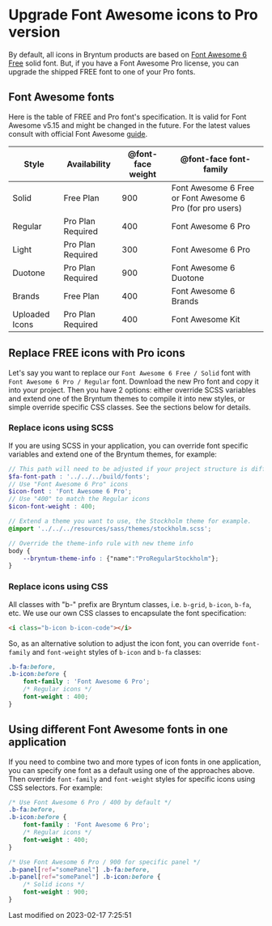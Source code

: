 # Upgrade Font Awesome icons to Pro version

By default, all icons in Bryntum products are based on [Font Awesome 6 Free](https://fontawesome.com/icons?d=gallery&m=free) solid font.
But, if you have a Font Awesome Pro license, you can upgrade the shipped FREE font to one of your Pro fonts.

## Font Awesome fonts

Here is the table of FREE and Pro font's specification. It is valid for Font Awesome v5.15 and might be changed in the future.
For the latest values consult with official Font Awesome [guide](https://fontawesome.com/v5.15/how-to-use/on-the-web/advanced/css-pseudo-elements).

| Style          | Availability      | @font-face weight | @font-face font-family                                    |
|----------------|-------------------|-------------------|-----------------------------------------------------------|
| Solid          | Free Plan         | 900               | Font Awesome 6 Free or Font Awesome 6 Pro (for pro users) |
| Regular        | Pro Plan Required | 400               | Font Awesome 6 Pro                                        |
| Light          | Pro Plan Required | 300               | Font Awesome 6 Pro                                        |
| Duotone        | Pro Plan Required | 900               | Font Awesome 6 Duotone                                    |
| Brands         | Free Plan         | 400               | Font Awesome 6 Brands                                     |
| Uploaded Icons | Pro Plan Required | 400               | Font Awesome Kit                                          |

## Replace FREE icons with Pro icons

Let's say you want to replace our `Font Awesome 6 Free / Solid` font with `Font Awesome 6 Pro / Regular` font.
Download the new Pro font and copy it into your project. Then you have 2 options: either override SCSS variables
and extend one of the Bryntum themes to compile it into new styles, or simple override specific CSS classes.
See the sections below for details.

### Replace icons using SCSS

If you are using SCSS in your application, you can override font specific variables and extend one of the Bryntum themes, for example:

```scss
// This path will need to be adjusted if your project structure is different, for example
$fa-font-path : '../../../build/fonts';
// Use "Font Awesome 6 Pro" icons
$icon-font : 'Font Awesome 6 Pro';
// Use "400" to match the Regular icons
$icon-font-weight : 400;

// Extend a theme you want to use, the Stockholm theme for example.
@import '../../../resources/sass/themes/stockholm.scss';

// Override the theme-info rule with new theme info
body {
    --bryntum-theme-info : {"name":"ProRegularStockholm"};
}
```

### Replace icons using CSS

All classes with "b-" prefix are Bryntum classes, i.e. `b-grid`, `b-icon`, `b-fa`, etc.
We use our own CSS classes to encapsulate the font specification:

```html
<i class="b-icon b-icon-code"></i>
```

So, as an alternative solution to adjust the icon font, you can override `font-family` and `font-weight` styles of `b-icon` and `b-fa` classes:

```css
.b-fa:before,
.b-icon:before {
    font-family : 'Font Awesome 6 Pro';
    /* Regular icons */
    font-weight : 400;
}
```

## Using different Font Awesome fonts in one application

If you need to combine two and more types of icon fonts in one application, you can specify one font as a default using one of the approaches above.
Then override `font-family` and `font-weight` styles for specific icons using CSS selectors. For example:

```css
/* Use Font Awesome 6 Pro / 400 by default */
.b-fa:before,
.b-icon:before {
    font-family : 'Font Awesome 6 Pro';
    /* Regular icons */
    font-weight : 400;
}

/* Use Font Awesome 6 Pro / 900 for specific panel */
.b-panel[ref="somePanel"] .b-fa:before,
.b-panel[ref="somePanel"] .b-icon:before {
    /* Solid icons */
    font-weight : 900;
}
```


<p class="last-modified">Last modified on 2023-02-17 7:25:51</p>